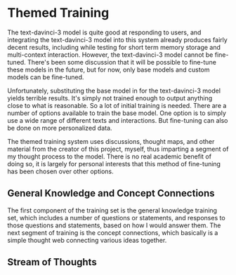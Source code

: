 # Themed Training

The text-davinci-3 model is quite good at responding to users, and integrating the text-davinci-3 model into this system already produces fairly decent results, including while testing for short term memory storage and multi-context interaction. However, the text-davinci-3 model cannot be fine-tuned. There's been some discussion that it will be possible to fine-tune these models in the future, but for now, only base models and custom models can be fine-tuned.

Unfortunately, substituting the base model in for the text-davinci-3 model yields terrible results. It's simply not trained enough to output anything close to what is reasonable. So a lot of initial training is needed. There are a number of options available to train the base model. One option is to simply use a wide range of different texts and interactions. But fine-tuning can also be done on more personalized data.

The themed training system uses discussions, thought maps, and other material from the creator of this project, myself, thus imparting a segment of my thought process to the model. There is no real academic benefit of doing so, it is largely for personal interests that this method of fine-tuning has been chosen over other options.

## General Knowledge and Concept Connections

The first component of the training set is the general knowledge training set, which includes a number of questions or statements, and responses to those questions and statements, based on how I would answer them. The next segment of training is the concept connections, which basically is a simple thought web connecting various ideas together.

## Stream of Thoughts
